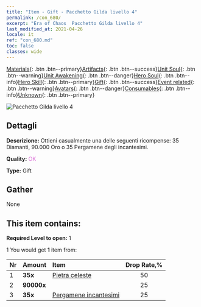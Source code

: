 ```yaml
---
title: "Item - Gift - Pacchetto Gilda livello 4"
permalink: /con_680/
excerpt: "Era of Chaos  Pacchetto Gilda livello 4"
last_modified_at: 2021-04-26
locale: it
ref: "con_680.md"
toc: false
classes: wide
---
```

 [Materials](/ItemsIT/){: .btn .btn--primary}[Artifacts](/ItemsIT/Artifacts/){: .btn .btn--success}[Unit Soul](/ItemsIT/UnitSoul/){: .btn .btn--warning}[Unit Awakening](/ItemsIT/UnitAwakening/){: .btn .btn--danger}[Hero Soul](/ItemsIT/HeroSoul/){: .btn .btn--info}[Hero Skill](/ItemsIT/HeroSkill/){: .btn .btn--primary}[Gift](/ItemsIT/Gift/){: .btn .btn--success}[Event related](/ItemsIT/Events/){: .btn .btn--warning}[Avatars](/ItemsIT/Avatars/){: .btn .btn--danger}[Consumables](/ItemsIT/Consumables/){: .btn .btn--info}[Unknown](/ItemsIT/Unknown/){: .btn .btn--primary}

 ![Pacchetto Gilda livello 4](/images/t/i_50002.png)

## Dettagli
 **Descrizione:** Ottieni casualmente una delle seguenti ricompense: 35 Diamanti, 90.000 Oro o 35 Pergamene degli incantesimi.

 **Quality:** <span style="color: #DA70D6">OK</span>

 **Type:** Gift

## Gather

  None

## This item contains:

 **Required Level to open:** 1

 1 You would get **1** item  from:

  | Nr | Amount |     Item    | Drop Rate,% |
  |:---|:-------|:------------|:---------:|
  | 1 |  **35x** | [Pietra celeste](/ItemsIT/art_188/) | 50 | 
  | 2 |  **90000x** | <i class="fas fa-coins"/> | 25 | 
  | 3 |  **35x** | [Pergamene incantesimi](/ItemsIT/con_694/) | 25 | 
